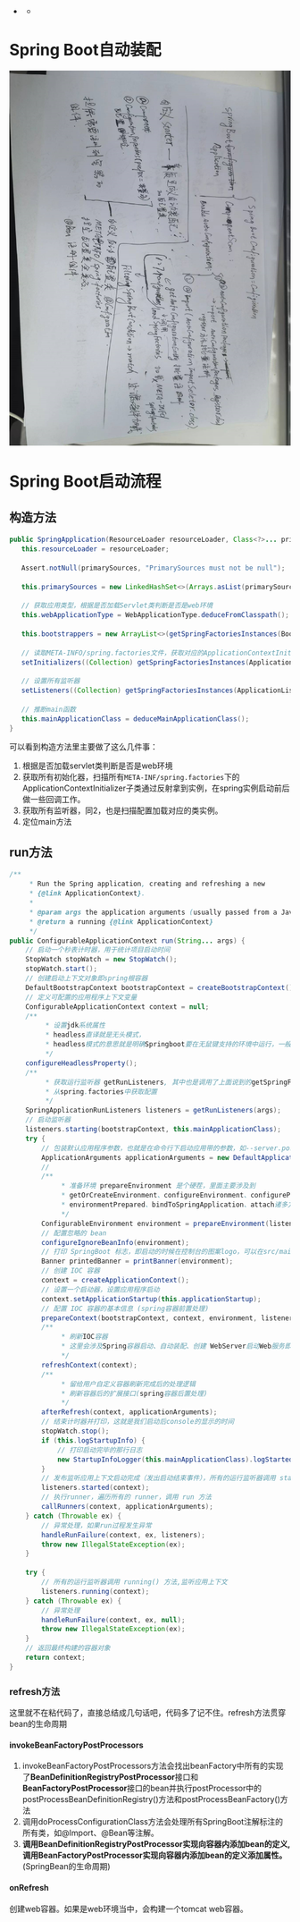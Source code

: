 - - 

# Spring Boot自动装配

![image-20230306204223889](images/image-20230306204223889.png)

# Spring Boot启动流程

## 构造方法

```java
public SpringApplication(ResourceLoader resourceLoader, Class<?>... primarySources) {
   this.resourceLoader = resourceLoader;
   
   Assert.notNull(primarySources, "PrimarySources must not be null");
   
   this.primarySources = new LinkedHashSet<>(Arrays.asList(primarySources));
   
   // 获取应用类型，根据是否加载Servlet类判断是否是web环境
   this.webApplicationType = WebApplicationType.deduceFromClasspath();
   
   this.bootstrappers = new ArrayList<>(getSpringFactoriesInstances(Bootstrapper.class));
   
   // 读取META-INFO/spring.factories文件，获取对应的ApplicationContextInitializer装配到集合
   setInitializers((Collection) getSpringFactoriesInstances(ApplicationContextInitializer.class));
   
   // 设置所有监听器
   setListeners((Collection) getSpringFactoriesInstances(ApplicationListener.class));
   
   // 推断main函数
   this.mainApplicationClass = deduceMainApplicationClass();
}

```

可以看到构造方法里主要做了这么几件事：

1. 根据是否加载servlet类判断是否是web环境
2. 获取所有初始化器，扫描所有`META-INF/spring.factories`下的ApplicationContextInitializer子类通过反射拿到实例，在spring实例启动前后做一些回调工作。
3. 获取所有监听器，同2，也是扫描配置加载对应的类实例。
4. 定位main方法

## run方法

```java
/**
     * Run the Spring application, creating and refreshing a new
     * {@link ApplicationContext}.
     *
     * @param args the application arguments (usually passed from a Java main method)
     * @return a running {@link ApplicationContext}
     */
public ConfigurableApplicationContext run(String... args) {
    // 启动一个秒表计时器，用于统计项目启动时间
    StopWatch stopWatch = new StopWatch();
    stopWatch.start();
    // 创建启动上下文对象即spring根容器
    DefaultBootstrapContext bootstrapContext = createBootstrapContext();
    // 定义可配置的应用程序上下文变量
    ConfigurableApplicationContext context = null;
    /**
         * 设置jdk系统属性
         * headless直译就是无头模式，
         * headless模式的意思就是明确Springboot要在无鼠键支持的环境中运行，一般程序也都跑在Linux之类的服务器上，无鼠键支持，这里默认值是true；
         */
    configureHeadlessProperty();
    /**
         * 获取运行监听器 getRunListeners, 其中也是调用了上面说到的getSpringFactoriesInstances 方法
         * 从spring.factories中获取配置
         */
    SpringApplicationRunListeners listeners = getRunListeners(args);
    // 启动监听器
    listeners.starting(bootstrapContext, this.mainApplicationClass);
    try {
        // 包装默认应用程序参数，也就是在命令行下启动应用带的参数，如--server.port=9000
        ApplicationArguments applicationArguments = new DefaultApplicationArguments(args);
        //
        /**
             * 准备环境 prepareEnvironment 是个硬茬，里面主要涉及到
             * getOrCreateEnvironment、configureEnvironment、configurePropertySources、configureProfiles
             * environmentPrepared、bindToSpringApplication、attach诸多方法可以在下面的例子中查看
             */
        ConfigurableEnvironment environment = prepareEnvironment(listeners, bootstrapContext, applicationArguments);
        // 配置忽略的 bean
        configureIgnoreBeanInfo(environment);
        // 打印 SpringBoot 标志，即启动的时候在控制台的图案logo，可以在src/main/resources下放入名字是banner的自定义文件
        Banner printedBanner = printBanner(environment);
        // 创建 IOC 容器
        context = createApplicationContext();
        // 设置一个启动器，设置应用程序启动
        context.setApplicationStartup(this.applicationStartup);
        // 配置 IOC 容器的基本信息 (spring容器前置处理)
        prepareContext(bootstrapContext, context, environment, listeners, applicationArguments, printedBanner);
        /**
             * 刷新IOC容器
             * 这里会涉及Spring容器启动、自动装配、创建 WebServer启动Web服务即SpringBoot启动内嵌的 Tomcat
             */
        refreshContext(context);
        /**
             * 留给用户自定义容器刷新完成后的处理逻辑
             * 刷新容器后的扩展接口(spring容器后置处理)
             */
        afterRefresh(context, applicationArguments);
        // 结束计时器并打印，这就是我们启动后console的显示的时间
        stopWatch.stop();
        if (this.logStartupInfo) {
            // 打印启动完毕的那行日志
            new StartupInfoLogger(this.mainApplicationClass).logStarted(getApplicationLog(), stopWatch);
        }
        // 发布监听应用上下文启动完成（发出启动结束事件），所有的运行监听器调用 started() 方法
        listeners.started(context);
        // 执行runner，遍历所有的 runner，调用 run 方法
        callRunners(context, applicationArguments);
    } catch (Throwable ex) {
        // 异常处理，如果run过程发生异常
        handleRunFailure(context, ex, listeners);
        throw new IllegalStateException(ex);
    }

    try {
        // 所有的运行监听器调用 running() 方法,监听应用上下文
        listeners.running(context);
    } catch (Throwable ex) {
        // 异常处理
        handleRunFailure(context, ex, null);
        throw new IllegalStateException(ex);
    }
    // 返回最终构建的容器对象
    return context;
}

```

### refresh方法

这里就不在粘代码了，直接总结成几句话吧，代码多了记不住。refresh方法贯穿bean的生命周期

#### invokeBeanFactoryPostProcessors

1. invokeBeanFactoryPostProcessors方法会找出beanFactory中所有的实现了**BeanDefinitionRegistryPostProcessor**接口和**BeanFactoryPostProcessor**接口的bean并执行postProcessor中的postProcessBeanDefinitionRegistry()方法和postProcessBeanFactory()方法
2. 调用doProcessConfigurationClass方法会处理所有SpringBoot注解标注的所有类，如@Import、@Bean等注解。
3. **调用BeanDefinitionRegistryPostProcessor实现向容器内添加bean的定义, 调用BeanFactoryPostProcessor实现向容器内添加bean的定义添加属性。**(SpringBean的生命周期)

#### onRefresh

创建web容器。如果是web环境当中，会构建一个tomcat web容器。



